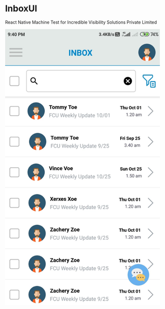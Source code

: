 # InboxUI
React Native Machine Test for Incredible Visibility Solutions Private Limited

![Example ScreenShot](./Images/screenshot.jpeg)
